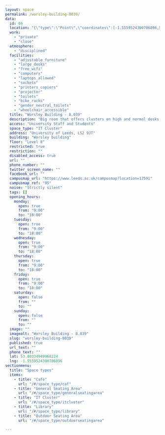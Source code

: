```yaml
---
layout: space
permalink: /worsley-building-8039/
data:
  id: 66
  location: "{\"type\":\"Point\",\"coordinates\":[-1.5559524300786896,53.80334949968224]}"
  work:
    - "private"
    - "close"
  atmosphere:
    - "disciplined"
  facilities:
    - "adjustable_furniture"
    - "large_desks"
    - "free_wifi"
    - "computers"
    - "laptops_allowed"
    - "sockets"
    - "printers_copiers"
    - "projector"
    - "toilets"
    - "bike_racks"
    - "gender_neutral_toilets"
    - "wheelchair_accessible"
  title: "Worsley Building - 8.039"
  description: "Big room that offers clusters on high and normal desks. Modern and strictly silent environment. 50 seat capacity. Height adjustable tdesks available."
  access: "University Staff and Students"
  space_type: "IT Cluster"
  address: "University of Leeds, LS2 9JT"
  building: "Worsley building"
  floor: "Level 8"
  restricted: true
  restriction: ""
  disabled_access: true
  url: ""
  phone_number: ""
  twitter_screen_name: ""
  facebook_url: ""
  campusmap_url: "https://www.leeds.ac.uk/campusmap?location=17591"
  campusmap_ref: "95"
  noise: "Strictly silent"
  tags: []
  opening_hours:
    monday:
      open: true
      from: "9:00"
      to: "18:00"
    tuesday:
      open: true
      from: "9:00"
      to: "18:00"
    wednesday:
      open: true
      from: "9:00"
      to: "18:00"
    thursday:
      open: true
      from: "9:00"
      to: "18:00"
    friday:
      open: true
      from: "9:00"
      to: "18:00"
    saturday:
      open: false
      from: ""
      to: ""
    sunday:
      open: false
      from: ""
      to: ""
  image: ""
  imagealt: "Worsley Building - 8.039"
  slug: "worsley-building-8039"
  published: true
  url_text: ""
  phone_text: ""
  lat: 53.80334949968224
  lng: -1.5559524300786896
sectionmenu:
  title: "Space types"
  items:
    - title: "Café"
      url: "/#/space_type/caf"
    - title: "General Seating Area"
      url: "/#/space_type/generalseatingarea"
    - title: "IT Cluster"
      url: "/#/space_type/itcluster"
    - title: "Library"
      url: "/#/space_type/library"
    - title: "Outdoor Seating Area"
      url: "/#/space_type/outdoorseatingarea"

---
```

